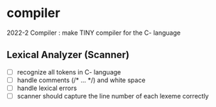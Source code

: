 # compiler
2022-2 Compiler : make TINY compiler for the C- language

##  Lexical Analyzer (Scanner)
- [ ] recognize all tokens in C- language
- [ ] handle comments (/* ... */) and white space
- [ ] handle lexical errors
- [ ] scanner should capture the line number of each lexeme correctly
